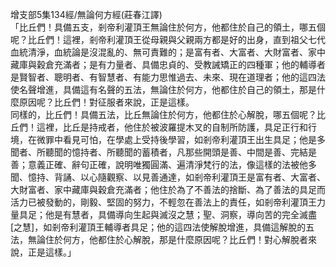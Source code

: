 增支部5集134經/無論何方經(莊春江譯)  
「比丘們！具備五支，剎帝利灌頂王無論住於何方，他都住於自己的領土，哪五個呢？比丘們！這裡，剎帝利灌頂王從母親與父親兩方都是好的出身，直到祖父七代血統清淨，血統論是沒混亂的、無可責難的；是富有者、大富者、大財富者、家中藏庫與穀倉充滿者；是有力量者、具備忠貞的、受教誡矯正的四種軍；他的輔導者是賢智者、聰明者、有智慧者、有能力思惟過去、未來、現在道理者；他的這四法使名聲增進，具備這有名聲的五法，無論住於何方，他都住於自己的領土，那是什麼原因呢？比丘們！對征服者來說，正是這樣。  
同樣的，比丘們！具備五法，比丘無論住於何方，他都住於心解脫，哪五個呢？比丘們！這裡，比丘是持戒者，他住於被波羅提木叉的自制所防護，具足正行和行境，在微罪中看見可怕，在學處上受持後學習，如剎帝利灌頂王出生具足；他是多聞者、所聽聞的憶持者、所聽聞的蓄積者，凡那些開頭是善、中間是善、完結是善；意義正確、辭句正確，說明唯獨圓滿、遍清淨梵行的法，像這樣的法被他多聞、憶持、背誦、以心隨觀察、以見善通達，如剎帝利灌頂王是富有者、大富者、大財富者、家中藏庫與穀倉充滿者；他住於為了不善法的捨斷、為了善法的具足而活力已被發動的，剛毅、堅固的努力，不輕忽在善法上的責任，如剎帝利灌頂王力量具足；他是有慧者，具備導向生起與滅沒之慧；聖、洞察，導向苦的完全滅盡[之慧]，如剎帝利灌頂王輔導者具足；他的這四法使解脫增進，具備這解脫的五法，無論住於何方，他都住於心解脫，那是什麼原因呢？比丘們！對心解脫者來說，正是這樣。」  
  
  
